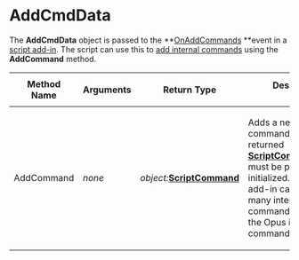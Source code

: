 # AddCmdData

The **AddCmdData** object is passed to the **[OnAddCommands](../scripting_events/onaddcommands.md) **event in a [script add-in](/Manual/scripting/script_add-ins/README.md). The script can use this to [add internal commands](/Manual/scripting/example_scripts/adding_a_new_internal_command.md) using the **AddCommand** method.

<table>
<thead><tr><th>
Method Name</th><th>

**Arguments**</th><th>
Return Type</th><th>
Description
</th></tr></thead><tbody><tr><td>
AddCommand</td><td>

*none*</td><td>

*object:***[ScriptCommand](scriptcommand.md)**</td><td>

Adds a new internal command to Opus. The returned **[ScriptCommand](scriptcommand.md)** object must be properly initialized. A script add-in can add as many internal commands as it likes to the Opus internal command set.
</td></tr></tbody>
</table>

